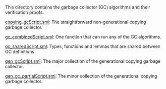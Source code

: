 This directory contains the garbage collector (GC) algorithms and
their verification proofs.

[copying_gcScript.sml](copying_gcScript.sml):
The straightforward non-generational copying garbage collector.

[gc_combinedScript.sml](gc_combinedScript.sml):
One function that can run any of the GC algorithms.

[gc_sharedScript.sml](gc_sharedScript.sml):
Types, functions and lemmas that are shared between GC definitions

[gen_gcScript.sml](gen_gcScript.sml):
The major collection of the generational copying garbage collector.

[gen_gc_partialScript.sml](gen_gc_partialScript.sml):
The minor collection of the generational copying garbage collector.
